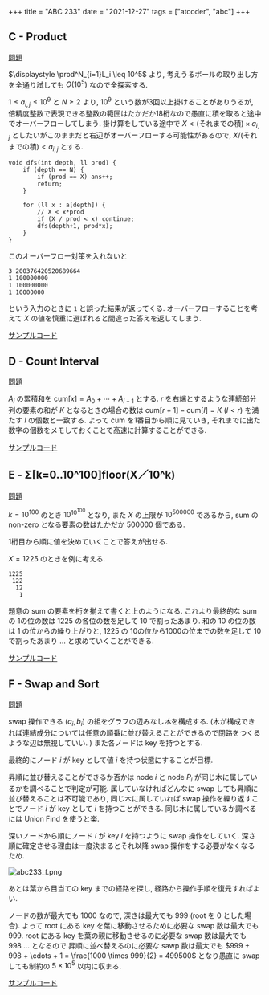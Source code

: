 +++
title = "ABC 233"
date = "2021-12-27"
tags = ["atcoder", "abc"]
+++



## C - Product

[問題](https://atcoder.jp/contests/abc233/tasks/abc233_c)

$\displaystyle \prod^N_{i=1}L_i \leq 10^5$ より, 考えうるボールの取り出し方を全通り試しても $O(10^5)$ なので全探索する.

$1 \leq a_{i,j} \leq 10^9$ と $N \geq 2$ より, $10^9$ という数が3回以上掛けることがありうるが, 倍精度整数で表現できる整数の範囲はたかだか18桁なので愚直に積を取ると途中でオーバーフローしてしまう.
掛け算をしている途中で $X < \text{(それまでの積)} \times a_{i,j}$ としたいがこのままだと右辺がオーバーフローする可能性があるので, $X / \text{(それまでの積)} < a_{i,j}$ とする.


```
void dfs(int depth, ll prod) {
    if (depth == N) {
        if (prod == X) ans++;
        return;
    }

    for (ll x : a[depth]) {
        // X < x*prod
        if (X / prod < x) continue;
        dfs(depth+1, prod*x);
    }
}
```


このオーバーフロー対策を入れないと
```
3 200376420520689664
1 100000000
1 100000000
1 10000000
```
という入力のときに `1` と誤った結果が返ってくる.
オーバーフローすることを考えて $X$ の値を慎重に選ばれると間違った答えを返してしまう.

[サンプルコード](https://atcoder.jp/contests/abc233/submissions/28185892)

## D - Count Interval

[問題](https://atcoder.jp/contests/abc233/tasks/abc233_d)

$A_i$ の累積和を $\mathrm{cum}[x] = A_0 + \cdots + A_{i-1}$ とする.
$r$ を右端とするような連続部分列の要素の和が $K$ となるときの場合の数は
$\mathrm{cum}[r+1] - \mathrm{cum}[l] = K$ $(l < r)$ を満たす $l$ の個数と一致する.
よって $\mathrm{cum}$ を1番目から順に見ていき, それまでに出た数字の個数をメモしておくことで高速に計算することができる.

[サンプルコード](https://atcoder.jp/contests/abc233/submissions/28186597)


## E - Σ[k=0..10^100]floor(X／10^k)

[問題](https://atcoder.jp/contests/abc233/tasks/abc233_e)

$k = 10^{100}$ のとき $\displaystyle 10^{10^{100}}$ となり, また $X$ の上限が $10^{500000}$ であるから, sum の non-zero となる要素の数はたかだか $500000$ 個である.

1桁目から順に値を決めていくことで答えが出せる.


$X = 1225$ のときを例に考える.
```
1225
 122
  12
   1
```

題意の sum の要素を桁を揃えて書くと上のようになる. これより最終的な sum の 1の位の数は 1225 の各位の数を足して 10 で割ったあまり.
和の 10 の位の数は 1 の位からの繰り上がりと, 1225 の 10の位から1000の位までの数を足して 10 で割ったあまり ... と求めていくことができる.

[サンプルコード](https://atcoder.jp/contests/abc233/submissions/28186949)


## F - Swap and Sort

[問題](https://atcoder.jp/contests/abc233/tasks/abc233_f)

swap 操作できる $(a_i, b_i)$ の組をグラフの辺みなし*木*を構成する.
(木が構成できれば連結成分については任意の順番に並び替えることができるので閉路をつくるような辺は無視していい. )
また各ノードは key を持つとする.

最終的にノード $i$ が key として値 $i$ を持つ状態にすることが目標.


昇順に並び替えることができるか否かは node $i$ と node $P_i$ が同じ木に属しているかを調べることで判定が可能.
属していなければどんなに swap しても昇順に並び替えることは不可能であり, 同じ木に属していれば swap 操作を繰り返すことでノード $i$ が key として $i$ を持つことができる.
同じ木に属しているか調べるには Union Find を使うと楽.


深いノードから順にノード $i$ が key $i$ を持つように swap 操作をしていく.
深さ順に確定させる理由は一度決まるとそれ以降 swap 操作をする必要がなくなるため.

![abc233_f.png](/images/atcoder/abc/233/abc233_f.png)

あとは葉から目当ての key までの経路を探し, 経路から操作手順を復元すればよい.

ノードの数が最大でも 1000 なので, 深さは最大でも 999 (root を 0 とした場合).
よって root にある key を葉に移動させるために必要な swap 数は最大でも 999.
root にある key を葉の親に移動させるのに必要な swap 数は最大でも 998 ... となるので
昇順に並べ替えるのに必要な sawp 数は最大でも $999 + 998 + \cdots + 1 = \frac{1000 \times 999}{2} = 499500$ となり愚直に swap しても制約の $5\times 10^5$ 以内に収まる.

[サンプルコード](https://atcoder.jp/contests/abc233/submissions/28199199)
